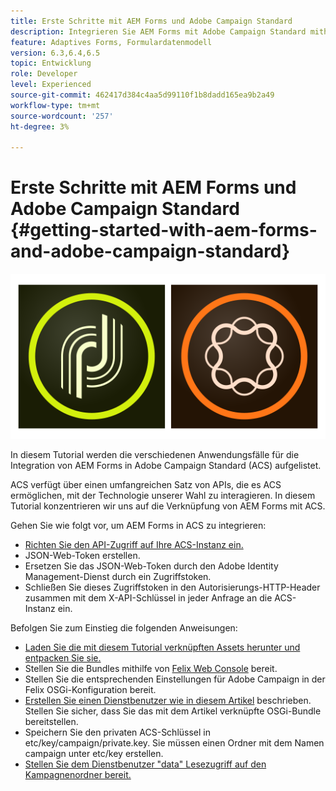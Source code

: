 ```yaml
---
title: Erste Schritte mit AEM Forms und Adobe Campaign Standard
description: Integrieren Sie AEM Forms mit Adobe Campaign Standard mithilfe des AEM Forms-Formulardatenmodells, um ACS-Kampagnenprofilinformationen usw. abzurufen.
feature: Adaptives Forms, Formulardatenmodell
version: 6.3,6.4,6.5
topic: Entwicklung
role: Developer
level: Experienced
source-git-commit: 462417d384c4aa5d99110f1b8dadd165ea9b2a49
workflow-type: tm+mt
source-wordcount: '257'
ht-degree: 3%

---
```



# Erste Schritte mit AEM Forms und Adobe Campaign Standard {#getting-started-with-aem-forms-and-adobe-campaign-standard}

![formsandcampaign](assets/helpx-cards-forms.png)

In diesem Tutorial werden die verschiedenen Anwendungsfälle für die Integration von AEM Forms in Adobe Campaign Standard (ACS) aufgelistet.

ACS verfügt über einen umfangreichen Satz von APIs, die es ACS ermöglichen, mit der Technologie unserer Wahl zu interagieren. In diesem Tutorial konzentrieren wir uns auf die Verknüpfung von AEM Forms mit ACS.

Gehen Sie wie folgt vor, um AEM Forms in ACS zu integrieren:

* [Richten Sie den API-Zugriff auf Ihre ACS-Instanz ein.](https://docs.campaign.adobe.com/doc/standard/en/api/ACS_API.html#setting-up-api-access)
* JSON-Web-Token erstellen.
* Ersetzen Sie das JSON-Web-Token durch den Adobe Identity Management-Dienst durch ein Zugriffstoken.
* Schließen Sie dieses Zugriffstoken in den Autorisierungs-HTTP-Header zusammen mit dem X-API-Schlüssel in jeder Anfrage an die ACS-Instanz ein.

Befolgen Sie zum Einstieg die folgenden Anweisungen:

* [Laden Sie die mit diesem Tutorial verknüpften Assets herunter und entpacken Sie sie.](assets/aem-forms-and-acs-bundles.zip)
* Stellen Sie die Bundles mithilfe von [Felix Web Console](http://localhost:4502/system/console/bundles) bereit.
* Stellen Sie die entsprechenden Einstellungen für Adobe Campaign in der Felix OSGi-Konfiguration bereit.
* [Erstellen Sie einen Dienstbenutzer wie in diesem Artikel](/help/forms/adaptive-forms/service-user-tutorial-develop.md) beschrieben. Stellen Sie sicher, dass Sie das mit dem Artikel verknüpfte OSGi-Bundle bereitstellen.
* Speichern Sie den privaten ACS-Schlüssel in etc/key/campaign/private.key. Sie müssen einen Ordner mit dem Namen campaign unter etc/key erstellen.
* [Stellen Sie dem Dienstbenutzer &quot;data&quot; Lesezugriff auf den Kampagnenordner bereit.](http://localhost:4502/useradmin)
